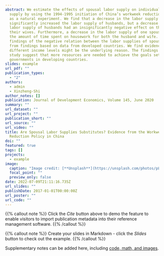 ```yaml
---
abstract: We estimate the effects of spousal labor supply on individuals’ labor
  supply by using the 1994-1995 initiation of China’s workweek reduction policy
  as a natural experiment. We find that a decrease in the labor supply of wives
  significantly increased the labor supply of husbands, but a decrease in the
  labor supply of husbands had an insignificantly negative effect on that of
  their wives. Furthermore, a decrease in the labor supply of one spouse reduced
  the amount of time spent on housework for both the husband and wife. Our
  findings of the negative relation between the labor supplies of spouses differ
  from findings based on data from developed countries. We find evidence that
  different income levels might be the underlying reason. The findings of this
  study suggest that more resources are needed to achieve the goals set by
  governments in developing countries.
slides: example
url_pdf: ""
publication_types:
  - "2"
authors:
  - admin
  - Xinzheng-Shi
author_notes: []
publication: Journal of Development Economics, Volume 145, June 2020
summary: ""
url_dataset: ""
url_project: ""
publication_short: ""
url_source: ""
url_video: ""
title: Are Spousal Labor Supplies Substitutes? Evidence from the Workweek
  Reduction Policy in China
doi: ""
featured: true
tags: []
projects:
  - example
image:
  caption: "Image credit: [**Unsplash**](https://unsplash.com/photos/pLCdAaMFLTE)"
  focal_point: ""
  preview_only: false
date: 2022-07-09T21:11:16.735Z
url_slides: ""
publishDate: 2017-01-01T00:00:00Z
url_poster: ""
url_code: ""
---
```


{{% callout note %}}
Click the _Cite_ button above to demo the feature to enable visitors to import publication metadata into their reference management software.
{{% /callout %}}

{{% callout note %}}
Create your slides in Markdown - click the _Slides_ button to check out the example.
{{% /callout %}}

Supplementary notes can be added here, including [code, math, and images](https://wowchemy.com/docs/writing-markdown-latex/).
